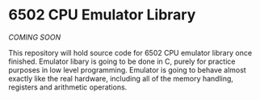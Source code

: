 # 6502 CPU Emulator Library
_COMING SOON_

This repository will hold source code for 6502 CPU emulator library once finished. Emulator libary
is going to be done in C, purely for practice purposes in low level programming. Emulator is going
to behave almost exactly like the real hardware, including all of the memory handling, registers
and arithmetic operations.
